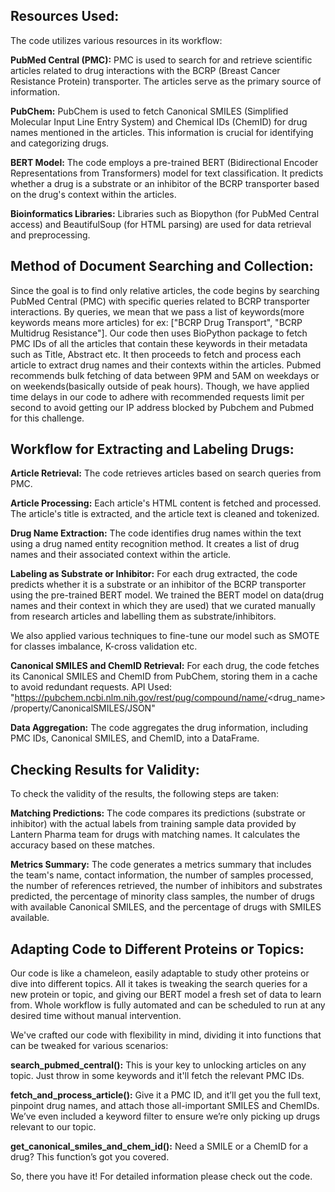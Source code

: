## Resources Used:
The code utilizes various resources in its workflow:

**PubMed Central (PMC):** PMC is used to search for and retrieve scientific articles related to drug interactions with the BCRP (Breast Cancer Resistance Protein) transporter. The articles serve as the primary source of information.

**PubChem:** PubChem is used to fetch Canonical SMILES (Simplified Molecular Input Line Entry System) and Chemical IDs (ChemID) for drug names mentioned in the articles. This information is crucial for identifying and categorizing drugs.

**BERT Model:** The code employs a pre-trained BERT (Bidirectional Encoder Representations from Transformers) model for text classification. It predicts whether a drug is a substrate or an inhibitor of the BCRP transporter based on the drug's context within the articles.

**Bioinformatics Libraries:** Libraries such as Biopython (for PubMed Central access) and BeautifulSoup (for HTML parsing) are used for data retrieval and preprocessing.

## Method of Document Searching and Collection:
Since the goal is to find only relative articles, the code begins by searching PubMed Central (PMC) with specific queries related to BCRP transporter interactions. By queries, we mean that we pass a list of keywords(more keywords means more articles) for ex: ["BCRP Drug Transport", "BCRP Multidrug Resistance"]. Our code then uses BioPython package to fetch PMC IDs of all the articles that contain these keywords in their metadata such as Title, Abstract etc. It then proceeds to fetch and process each article to extract drug names and their contexts within the articles. Pubmed recommends bulk fetching of data between 9PM and 5AM on weekdays or on weekends(basically outside of peak hours). Though, we have applied time delays in our code to adhere with recommended requests limit per second to avoid getting our IP address blocked by Pubchem and Pubmed for this challenge.

## Workflow for Extracting and Labeling Drugs:
**Article Retrieval:** The code retrieves articles based on search queries from PMC.

**Article Processing:** Each article's HTML content is fetched and processed. The article's title is extracted, and the article text is cleaned and tokenized.

**Drug Name Extraction:** The code identifies drug names within the text using a drug named entity recognition method. It creates a list of drug names and their associated context within the article.

**Labeling as Substrate or Inhibitor:** For each drug extracted, the code predicts whether it is a substrate or an inhibitor of the BCRP transporter using the pre-trained BERT model. We trained the BERT model on data(drug names and their context in which they are used) that we curated manually from research articles and labelling them as substrate/inhibitors.

We also applied various techniques to fine-tune our model such as SMOTE for classes imbalance, K-cross validation etc.

**Canonical SMILES and ChemID Retrieval:** For each drug, the code fetches its Canonical SMILES and ChemID from PubChem, storing them in a cache to avoid redundant requests.
API Used: "https://pubchem.ncbi.nlm.nih.gov/rest/pug/compound/name/<drug_name>/property/CanonicalSMILES/JSON"

**Data Aggregation:** The code aggregates the drug information, including PMC IDs, Canonical SMILES, and ChemID, into a DataFrame.

## Checking Results for Validity:
To check the validity of the results, the following steps are taken:

**Matching Predictions:** The code compares its predictions (substrate or inhibitor) with the actual labels from training sample data provided by Lantern Pharma team for drugs with matching names. It calculates the accuracy based on these matches.

**Metrics Summary:** The code generates a metrics summary that includes the team's name, contact information, the number of samples processed, the number of references retrieved, the number of inhibitors and substrates predicted, the percentage of minority class samples, the number of drugs with available Canonical SMILES, and the percentage of drugs with SMILES available.

## Adapting Code to Different Proteins or Topics:
Our code is like a chameleon, easily adaptable to study other proteins or dive into different topics. All it takes is tweaking the search queries for a new protein or topic, and giving our BERT model a fresh set of data to learn from. Whole workflow is fully automated and can be scheduled to run at any desired time without manual intervention.

We've crafted our code with flexibility in mind, dividing it into functions that can be tweaked for various scenarios:

**search_pubmed_central():** This is your key to unlocking articles on any topic. Just throw in some keywords and it'll fetch the relevant PMC IDs.

**fetch_and_process_article():** Give it a PMC ID, and it’ll get you the full text, pinpoint drug names, and attach those all-important SMILES and ChemIDs. We’ve even included a keyword filter to ensure we’re only picking up drugs relevant to our topic.

**get_canonical_smiles_and_chem_id():** Need a SMILE or a ChemID for a drug? This function’s got you covered.

So, there you have it! For detailed information please check out the code.
